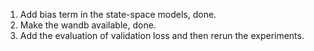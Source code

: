 1. Add bias term in the state-space models, done. 
2. Make the wandb available, done. 
3. Add the evaluation of validation loss and then rerun the experiments. 
